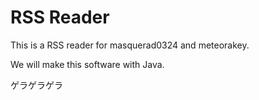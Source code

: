 # RSS Reader

This is a RSS reader for masquerad0324 and meteorakey.

We will make this software with Java.

ゲラゲラゲラ
